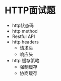 # HTTP面试题

* http状态码
* http method
* Restful API
* http headers
  * 请求头
  * 响应头
* http  缓存策略
  * 强制缓存
  * 协商缓存